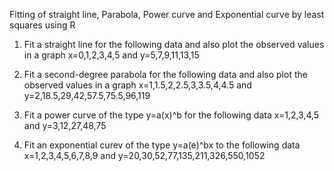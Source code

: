 Fitting of straight line, Parabola, Power curve and Exponential curve by least squares using R

1. Fit a straight line for the following data and also plot the observed values in a graph
x=0,1,2,3,4,5
and y=5,7,9,11,13,15

2. Fit a second-degree parabola for the following data and also plot the observed values in a graph
x=1,1.5,2,2.5,3,3.5,4,4.5
and y=2,18.5,29,42,57.5,75.5,96,119

3. Fit a power curve of the type y=a(x)^b for the following data
x=1,2,3,4,5
and y=3,12,27,48,75

4. Fit an exponential curev of the type y=a(e)^bx to the following data
x=1,2,3,4,5,6,7,8,9
and y=20,30,52,77,135,211,326,550,1052
